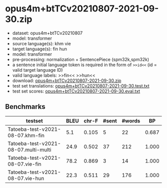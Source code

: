 # opus4m+btTCv20210807-2021-09-30.zip

* dataset: opus4m+btTCv20210807
* model: transformer
* source language(s): khm vie
* target language(s): fin hun
* model: transformer
* pre-processing: normalization + SentencePiece (spm32k,spm32k)
* a sentence initial language token is required in the form of `>>id<<` (id = valid target language ID)
* valid language labels: >>fin<< >>hun<<
* download: [opus4m+btTCv20210807-2021-09-30.zip](https://object.pouta.csc.fi/Tatoeba-MT-models/aav-urj/opus4m+btTCv20210807-2021-09-30.zip)
* test set translations: [opus4m+btTCv20210807-2021-09-30.test.txt](https://object.pouta.csc.fi/Tatoeba-MT-models/aav-urj/opus4m+btTCv20210807-2021-09-30.test.txt)
* test set scores: [opus4m+btTCv20210807-2021-09-30.eval.txt](https://object.pouta.csc.fi/Tatoeba-MT-models/aav-urj/opus4m+btTCv20210807-2021-09-30.eval.txt)

## Benchmarks

| testset | BLEU  | chr-F | #sent | #words | BP |
|---------|-------|-------|-------|--------|----|
| Tatoeba-test-v2021-08-07.khm-fin 	| 5.1 	| 0.105 	| 5 	| 22 	| 0.687 |
| Tatoeba-test-v2021-08-07.multi-multi 	| 24.9 	| 0.502 	| 37 	| 212 	| 1.000 |
| Tatoeba-test-v2021-08-07.vie-fin 	| 78.2 	| 0.869 	| 3 	| 14 	| 1.000 |
| Tatoeba-test-v2021-08-07.vie-hun 	| 22.3 	| 0.511 	| 29 	| 176 	| 1.000 |

